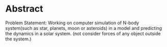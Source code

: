 # Abstract 

Problem Statement: Working on computer simulation of N-body system(such as star, planets, moon or asteroids) in a model and predicting the dynamics in a solar system. (not consider forces of any object outside the system.)


